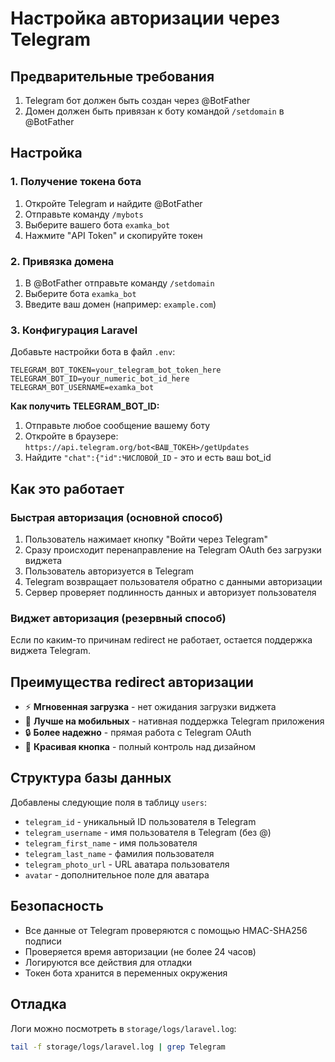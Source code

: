# Настройка авторизации через Telegram

## Предварительные требования

1. Telegram бот должен быть создан через @BotFather
2. Домен должен быть привязан к боту командой `/setdomain` в @BotFather

## Настройка

### 1. Получение токена бота

1. Откройте Telegram и найдите @BotFather
2. Отправьте команду `/mybots`
3. Выберите вашего бота `examka_bot`
4. Нажмите "API Token" и скопируйте токен

### 2. Привязка домена

1. В @BotFather отправьте команду `/setdomain`
2. Выберите бота `examka_bot`
3. Введите ваш домен (например: `example.com`)

### 3. Конфигурация Laravel

Добавьте настройки бота в файл `.env`:

```env
TELEGRAM_BOT_TOKEN=your_telegram_bot_token_here
TELEGRAM_BOT_ID=your_numeric_bot_id_here
TELEGRAM_BOT_USERNAME=examka_bot
```

**Как получить TELEGRAM_BOT_ID:**
1. Отправьте любое сообщение вашему боту
2. Откройте в браузере: `https://api.telegram.org/bot<ВАШ_ТОКЕН>/getUpdates`
3. Найдите `"chat":{"id":ЧИСЛОВОЙ_ID` - это и есть ваш bot_id

## Как это работает

### Быстрая авторизация (основной способ)

1. Пользователь нажимает кнопку "Войти через Telegram"
2. Сразу происходит перенаправление на Telegram OAuth без загрузки виджета
3. Пользователь авторизуется в Telegram
4. Telegram возвращает пользователя обратно с данными авторизации
5. Сервер проверяет подлинность данных и авторизует пользователя

### Виджет авторизация (резервный способ)

Если по каким-то причинам redirect не работает, остается поддержка виджета Telegram.

## Преимущества redirect авторизации

- ⚡ **Мгновенная загрузка** - нет ожидания загрузки виджета
- 📱 **Лучше на мобильных** - нативная поддержка Telegram приложения  
- 🔒 **Более надежно** - прямая работа с Telegram OAuth
- 🎨 **Красивая кнопка** - полный контроль над дизайном

## Структура базы данных

Добавлены следующие поля в таблицу `users`:

- `telegram_id` - уникальный ID пользователя в Telegram
- `telegram_username` - имя пользователя в Telegram (без @)
- `telegram_first_name` - имя пользователя
- `telegram_last_name` - фамилия пользователя  
- `telegram_photo_url` - URL аватара пользователя
- `avatar` - дополнительное поле для аватара

## Безопасность

- Все данные от Telegram проверяются с помощью HMAC-SHA256 подписи
- Проверяется время авторизации (не более 24 часов)
- Логируются все действия для отладки
- Токен бота хранится в переменных окружения

## Отладка

Логи можно посмотреть в `storage/logs/laravel.log`:

```bash
tail -f storage/logs/laravel.log | grep Telegram
``` 